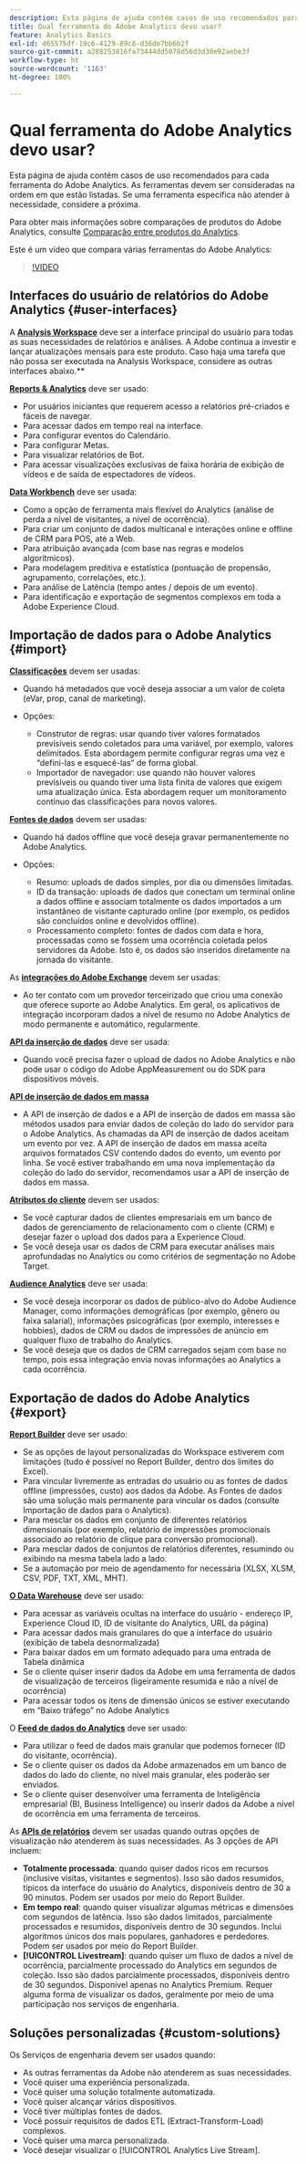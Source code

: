 ```yaml
---
description: Esta página de ajuda contém casos de uso recomendados para cada ferramenta do Adobe Analytics. As ferramentas devem ser consideradas na ordem em que estão listadas. Se uma ferramenta específica não atender à necessidade, considere a próxima.
title: Qual ferramenta do Adobe Analytics devo usar?
feature: Analytics Basics
exl-id: d65575df-19c6-4129-89c8-d36de7bb6b2f
source-git-commit: a288253816fa73444dd5078d56d3d30e92aebe3f
workflow-type: ht
source-wordcount: '1163'
ht-degree: 100%

---
```


# Qual ferramenta do Adobe Analytics devo usar?

Esta página de ajuda contém casos de uso recomendados para cada ferramenta do Adobe Analytics. As ferramentas devem ser consideradas na ordem em que estão listadas. Se uma ferramenta específica não atender à necessidade, considere a próxima.

Para obter mais informações sobre comparações de produtos do Adobe Analytics, consulte [Comparação entre produtos do Analytics](/help/analyze/get-started/analytics-product-comparison.md).

Este é um vídeo que compara várias ferramentas do Adobe Analytics:

>[!VIDEO](https://video.tv.adobe.com/v/27220/?quality=12)

## Interfaces do usuário de relatórios do Adobe Analytics {#user-interfaces}

A **[Analysis Workspace](/help/analyze/analysis-workspace/home.md)** deve ser a interface principal do usuário para todas as suas necessidades de relatórios e análises. A Adobe continua a investir e lançar atualizações mensais para este produto. Caso haja uma tarefa que não possa ser executada na Analysis Workspace, considere as outras interfaces abaixo.**

**[Reports &amp; Analytics](/help/analyze/reports-analytics/overview/report-overview.md)** deve ser usado:

* Por usuários iniciantes que requerem acesso a relatórios pré-criados e fáceis de navegar.
* Para acessar dados em tempo real na interface.
* Para configurar eventos do Calendário.
* Para configurar Metas.
* Para visualizar relatórios de Bot.
* Para acessar visualizações exclusivas de faixa horária de exibição de vídeos e de saída de espectadores de vídeos.

**[Data Workbench](https://experienceleague.adobe.com/docs/data-workbench/using/home.html?lang=pt-BR)** deve ser usada:

* Como a opção de ferramenta mais flexível do Analytics (análise de perda a nível de visitantes, a nível de ocorrência).
* Para criar um conjunto de dados multicanal e interações online e offline de CRM para POS, até a Web.
* Para atribuição avançada (com base nas regras e modelos algorítmicos).
* Para modelagem preditiva e estatística (pontuação de propensão, agrupamento, correlações, etc.).
* Para análise de Latência (tempo antes / depois de um evento).
* Para identificação e exportação de segmentos complexos em toda a Adobe Experience Cloud.

## Importação de dados para o Adobe Analytics {#import}

**[Classificações](/help/components/classifications/c-classifications.md)** devem ser usadas:

* Quando há metadados que você deseja associar a um valor de coleta (eVar, prop, canal de marketing).
* Opções:

   * Construtor de regras: usar quando tiver valores formatados previsíveis sendo coletados para uma variável, por exemplo, valores delimitados. Esta abordagem permite configurar regras uma vez e “defini-las e esquecê-las” de forma global.
   * Importador de navegador: use quando não houver valores previsíveis ou quando tiver uma lista finita de valores que exigem uma atualização única. Esta abordagem requer um monitoramento contínuo das classificações para novos valores.

**[Fontes de dados](/help/import/data-sources/overview.md)** devem ser usadas:

* Quando há dados offline que você deseja gravar permanentemente no Adobe Analytics.
* Opções:

   * Resumo: uploads de dados simples, por dia ou dimensões limitadas.
   * ID da transação: uploads de dados que conectam um terminal online a dados offline e associam totalmente os dados importados a um instantâneo de visitante capturado online (por exemplo, os pedidos são concluídos online e devolvidos offline).
   * Processamento completo: fontes de dados com data e hora, processadas como se fossem uma ocorrência coletada pelos servidores da Adobe. Isto é, os dados são inseridos diretamente na jornada do visitante.

As **[integrações do Adobe Exchange](https://www.adobeexchange.com/experiencecloud.html)** devem ser usadas:

* Ao ter contato com um provedor terceirizado que criou uma conexão que oferece suporte ao Adobe Analytics. Em geral, os aplicativos de integração incorporam dados a nível de resumo no Adobe Analytics de modo permanente e automático, regularmente.

**[API da inserção de dados](/help/import/c-data-insertion-api/c-data-insertion-api.md)** deve ser usada:

* Quando você precisa fazer o upload de dados no Adobe Analytics e não pode usar o código do Adobe AppMeasurement ou do SDK para dispositivos móveis.

**[API de inserção de dados em massa](https://www.adobe.io/apis/experiencecloud/analytics/docs.html#!AdobeDocs/analytics-2.0-apis/master/bdia.md)**

* A API de inserção de dados e a API de inserção de dados em massa são métodos usados para enviar dados de coleção do lado do servidor para o Adobe Analytics. As chamadas da API de inserção de dados aceitam um evento por vez. A API de inserção de dados em massa aceita arquivos formatados CSV contendo dados do evento, um evento por linha. Se você estiver trabalhando em uma nova implementação da coleção do lado do servidor, recomendamos usar a API de inserção de dados em massa.

**[Atributos do cliente](https://experienceleague.adobe.com/docs/core-services/interface/customer-attributes/attributes.html?lang=pt-BR)** devem ser usados:

* Se você capturar dados de clientes empresariais em um banco de dados de gerenciamento de relacionamento com o cliente (CRM) e desejar fazer o upload dos dados para a Experience Cloud.
* Se você deseja usar os dados de CRM para executar análises mais aprofundadas no Analytics ou como critérios de segmentação no Adobe Target.

**[Audience Analytics](/help/integrate/c-audience-analytics/mc-audiences-aam.md)** deve ser usada:

* Se você deseja incorporar os dados de público-alvo do Adobe Audience Manager, como informações demográficas (por exemplo, gênero ou faixa salarial), informações psicográficas (por exemplo, interesses e hobbies), dados de CRM ou dados de impressões de anúncio em qualquer fluxo de trabalho do Analytics.
* Se você deseja que os dados de CRM carregados sejam com base no tempo, pois essa integração envia novas informações ao Analytics a cada ocorrência.

## Exportação de dados do Adobe Analytics {#export}

**[Report Builder](/help/analyze/report-builder/home.md)** deve ser usado:

* Se as opções de layout personalizadas do Workspace estiverem com limitações (tudo é possível no Report Builder, dentro dos limites do Excel).
* Para vincular livremente as entradas do usuário ou as fontes de dados offline (impressões, custo) aos dados da Adobe. As Fontes de dados são uma solução mais permanente para vincular os dados (consulte Importação de dados para o Analytics).
* Para mesclar os dados em conjunto de diferentes relatórios dimensionais (por exemplo, relatório de impressões promocionais associado ao relatório de clique para conversão promocional).
* Para mesclar dados de conjuntos de relatórios diferentes, resumindo ou exibindo na mesma tabela lado a lado.
* Se a automação por meio de agendamento for necessária (XLSX, XLSM, CSV, PDF, TXT, XML, MHT).

**[O Data Warehouse](/help/export/data-warehouse/data-warehouse.md)** deve ser usado:

* Para acessar as variáveis ocultas na interface do usuário - endereço IP, Experience Cloud ID, ID de visitante do Analytics, URL da página)
* Para acessar dados mais granulares do que a interface do usuário (exibição de tabela desnormalizada)
* Para baixar dados em um formato adequado para uma entrada de Tabela dinâmica
* Se o cliente quiser inserir dados da Adobe em uma ferramenta de dados de visualização de terceiros (ligeiramente resumida e não a nível de ocorrência)
* Para acessar todos os itens de dimensão únicos se estiver executando em “Baixo tráfego” no Adobe Analytics

O **[Feed de dados do Analytics](/help/export/analytics-data-feed/c-df-contents/datafeeds-contents.md)** deve ser usado:

* Para utilizar o feed de dados mais granular que podemos fornecer (ID do visitante, ocorrência).
* Se o cliente quiser os dados da Adobe armazenados em um banco de dados do lado do cliente, no nível mais granular, eles poderão ser enviados.
* Se o cliente quiser desenvolver uma ferramenta de Inteligência empresarial (BI, Business Intelligence) ou inserir dados da Adobe a nível de ocorrência em uma ferramenta de terceiros.

As **[APIs de relatórios](https://www.adobe.io/apis/experiencecloud/analytics/docs.html#!AdobeDocs/analytics-2.0-apis/master/reporting-guide.md)** devem ser usadas quando outras opções de visualização não atenderem às suas necessidades. As 3 opções de API incluem:

* **Totalmente processada**: quando quiser dados ricos em recursos (inclusive visitas, visitantes e segmentos). Isso são dados resumidos, típicos da interface do usuário do Analytics, disponíveis dentro de 30 a 90 minutos. Podem ser usados por meio do Report Builder.
* **Em tempo real**: quando quiser visualizar algumas métricas e dimensões com segundos de latência. Isso são dados limitados, parcialmente processados e resumidos, disponíveis dentro de 30 segundos. Inclui algoritmos únicos dos mais populares, ganhadores e perdedores. Podem ser usados por meio do Report Builder.
* **[!UICONTROL Livestream]**: quando quiser um fluxo de dados a nível de ocorrência, parcialmente processado do Analytics em segundos de coleção. Isso são dados parcialmente processados, disponíveis dentro de 30 segundos. Disponível apenas no Analytics Premium. Requer alguma forma de visualizar os dados, geralmente por meio de uma participação nos serviços de engenharia.

## Soluções personalizadas {#custom-solutions}

Os Serviços de engenharia devem ser usados quando:

* As outras ferramentas da Adobe não atenderem as suas necessidades.
* Você quiser uma experiência personalizada.
* Você quiser uma solução totalmente automatizada.
* Você quiser alcançar vários dispositivos.
* Você tiver múltiplas fontes de dados.
* Você possuir requisitos de dados ETL (Extract-Transform-Load) complexos.
* Você quiser uma marca personalizada.
* Você desejar visualizar o [!UICONTROL Analytics Live Stream].
